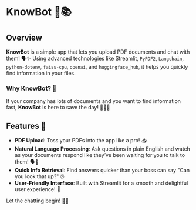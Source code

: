# KnowBot 🤖📚

## Overview
**KnowBot** is a simple app that lets you upload PDF documents and chat with them! 🗣️✨ Using advanced technologies like Streamlit, `PyPDF2`, `Langchain`, `python-dotenv`, `faiss-cpu`, `openai`, and `huggingface_hub`, it helps you quickly find information in your files.

### Why KnowBot? 🤔
If your company has lots of documents and you want to find information fast, **KnowBot** is here to save the day! 🦸‍♂️💼

## Features 🚀

- **PDF Upload**: Toss your PDFs into the app like a pro! 📥
- **Natural Language Processing**: Ask questions in plain English and watch as your documents respond like they’ve been waiting for you to talk to them! 🗣️💬
- **Quick Info Retrieval**: Find answers quicker than your boss can say "Can you look that up?" ⏰
- **User-Friendly Interface**: Built with Streamlit for a smooth and delightful user experience! 🎨

Let the chatting begin! 🎤💬
